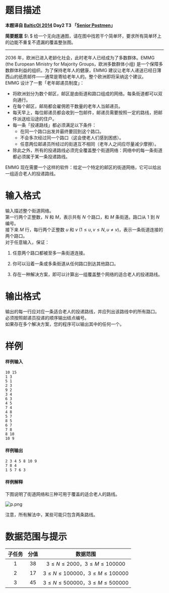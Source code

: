 
# 题目描述

**本题译自 [BalticOI 2014](http://www.boi2014.lmio.lt/tasks.html) Day2 
T3 「[Senior Postmen](http://www.boi2014.lmio.lt/tasks/postmen-en.pdf)」**  

**简要题意** $\ $ 给一个无向连通图，请在图中找若干个简单环，要求所有简单环上的边能不重复不遗漏的覆盖整张图。

---

2036 年，欧洲已进入老龄化社会，此时老年人已经成为了多数群体。EMMG (the European Ministry for Majority
Groups，欧洲多数群体小组) 是一个保障多数群体利益的组织。为了保持老年人的健康，EMMG 建议让老年人递送已经日薄西山的纸质邮件——通常是寄给老年人的。整个欧洲即将采纳这个建议。  
EMMG 设计了一套「老年邮递员制度」：  
- 将欧洲划分为数个邮区，邮区是由街道和路口组成的网络。每条街道都可以双向通行。  
- 在每个邮区，邮局都会雇佣若干数量的老年人当邮递员。  
- 每天早上，每位邮递员都会收到一包邮件，邮递员需要按照一定的路线，把邮件派送给沿途的住户。
- 每一条「投递路线」都必须满足以下条件：
  * 在同一个路口出发并最终要回到这个路口。
  * 不会多次经过同一个路口（这会使老人们感到困惑）。
  * 任意两位邮递员所经过的街道互不相同（老年人之间应尽量减少摩擦）。
- 除此之外，所有的投递路线必须完全覆盖整个街道网络：网络中的每一条街道都必须属于某一条投递路线。
     
EMMG 现在需要一个这样的软件：给定一个特定的邮区的街道网络，它可以给出一组适合老人的投递路线。

# 输入格式

输入描述整个街道网络。    
第一行两个正整数，$N$ 和 $M$，表示共有 $N$ 个路口，和 $M$ 条街道。路口从 $1$ 到 $N$ 编号。     
接下来 $M$ 行，每行两个正整数 $u$ 和 $v$ $(1 ≤ u, v ≤ N, u \ne v)$，表示一条街道连接的两个路口。    
对于任意输入，保证：     

 1. 任意两个路口都被至多一条街道连接。

 2. 你可以沿着一条或多条街道从任何路口到达其他路口。  

 3. 存在一种解决方案，即可以计算出一组覆盖整个网络的适合老人的投递路线。

# 输出格式

输出的每一行应对应一条适合老人的投递路线，并应列出该路线中的所有路口。     
必须按照邮递员投递的顺序输出结点编号。         
如果存在多个解决方案，您的程序可以输出其中的任何一个。

# 样例

#### 样例输入
```plain
10 15
1 3
5 1
2 3
9 2
3 4
6 3
4 5
7 4
4 8
5 7
8 5   
6 7
7 8
8 10
10 9
```

#### 样例输出
```plain
2 3 4 5 8 10 9      
7 8 4     
1 5 7 6 3       
```

#### 样例解释

下图说明了街道网络和三种可用于覆盖的适合老人的路线。

![p.png](/source/loj/2827/img/aHR0cHM6Ly9pLmxvbGkubmV0LzIwMTgvMTIvMjcvNWMyNDZjZGE2NDc4Ny5wbmc=.png)

注意，所有解法中，某些可能只包含两条路线。

# 数据范围与提示

|子任务|分值|数据范围|
|:-----:|:------:|:-----------------------------------------------------------------------------------------------:|
|$1$|$38$| $3\le N\le 2000$，$3\le M\le 100000$ |
|$2$|$17$| $3\le N\le 100000$，$3\le M\le 100000$ |
|$3$|$45$| $3\le N\le 500000$，$3\le M\le 500000$ |

